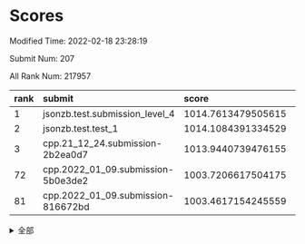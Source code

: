 # Scores

Modified Time: 2022-02-18 23:28:19

Submit Num: 207

All Rank Num: 217957

| rank |               submit               |       score        |       sigma        | pk_num |
| :--- | :--------------------------------- | :----------------- | :----------------- | :----- |
| 1    | jsonzb.test.submission_level_4     | 1014.7613479505615 | 0.8265061923569527 | 4213   |
| 2    | jsonzb.test.test_1                 | 1014.1084391334529 | 0.8396338567805569 | 4210   |
| 3    | cpp.21_12_24.submission-2b2ea0d7   | 1013.9440739476155 | 0.8482936959124346 | 4209   |
| 72   | cpp.2022_01_09.submission-5b0e3de2 | 1003.7206617504175 | 0.7155149817212378 | 4215   |
| 81   | cpp.2022_01_09.submission-816672bd | 1003.4617154245559 | 0.7093880494420411 | 4210   |


<details>
<summary>全部</summary>

| rank |                 submit                 |       score        |       sigma        | pk_num |
| :--- | :------------------------------------- | :----------------- | :----------------- | :----- |
| 1    | jsonzb.test.submission_level_4         | 1014.7613479505615 | 0.8265061923569527 | 4213   |
| 2    | jsonzb.test.test_1                     | 1014.1084391334529 | 0.8396338567805569 | 4210   |
| 3    | cpp.21_12_24.submission-2b2ea0d7       | 1013.9440739476155 | 0.8482936959124346 | 4209   |
| 4    | gobigger.level_3.submission_level_3_8  | 1012.1776861542174 | 0.798623474821258  | 4221   |
| 5    | gobigger.level_3.submission_level_3_7  | 1012.0495886562135 | 0.794871007803455  | 4211   |
| 6    | gobigger.level_3.submission_level_3_6  | 1011.5500921110005 | 0.7895216456871991 | 4209   |
| 7    | gobigger.level_3.submission_level_3_25 | 1011.3235153559314 | 0.8050388392583578 | 4217   |
| 8    | gobigger.level_3.submission_level_3_2  | 1011.3098106591891 | 0.7645618410603469 | 4212   |
| 9    | gobigger.level_3.submission_level_3_21 | 1011.0603653048375 | 0.7735774322862133 | 4209   |
| 10   | gobigger.level_3.submission_level_3_32 | 1010.9600068243385 | 0.7812956129459054 | 4211   |
| 11   | gobigger.level_3.submission_level_3_16 | 1010.891049723916  | 0.7722121192200565 | 4210   |
| 12   | gobigger.level_3.submission_level_3_28 | 1010.8284845504874 | 0.7895827376122547 | 4212   |
| 13   | gobigger.level_3.submission_level_3_13 | 1010.7069414702607 | 0.7884047646831144 | 4212   |
| 14   | gobigger.level_3.submission_level_3_11 | 1010.6877651125467 | 0.7635559734214634 | 4211   |
| 15   | gobigger.level_3.submission_level_3_0  | 1010.6748598495652 | 0.7593102063074224 | 4216   |
| 16   | gobigger.level_3.submission_level_3_38 | 1010.6495766007547 | 0.7811903148334821 | 4211   |
| 17   | gobigger.level_3.submission_level_3_33 | 1010.5854371034468 | 0.767535055792628  | 4212   |
| 18   | gobigger.level_3.submission_level_3_34 | 1010.4474932885116 | 0.7598116362062249 | 4208   |
| 19   | gobigger.level_3.submission_level_3_47 | 1010.4237484853917 | 0.7864753301883475 | 4212   |
| 20   | gobigger.level_3.submission_level_3_43 | 1010.4213058971596 | 0.7737523950165055 | 4215   |
| 21   | gobigger.level_3.submission_level_3_27 | 1010.4145902161765 | 0.7781881136481937 | 4204   |
| 22   | gobigger.level_3.submission_level_3_1  | 1010.3828716990556 | 0.7788553837979135 | 4210   |
| 23   | gobigger.level_3.submission_level_3_20 | 1010.3554140614845 | 0.7384104885658189 | 4211   |
| 24   | gobigger.level_3.submission_level_3_15 | 1010.2410956914895 | 0.7986447584937176 | 4213   |
| 25   | gobigger.level_3.submission_level_3_19 | 1010.2182774818702 | 0.7606064930416963 | 4210   |
| 26   | gobigger.level_3.submission_level_3_39 | 1010.2170787818059 | 0.7626212764981527 | 4211   |
| 27   | gobigger.level_3.submission_level_3_26 | 1010.1696273343716 | 0.7582207172302998 | 4211   |
| 28   | gobigger.level_3.submission_level_3_22 | 1010.153127365863  | 0.7646060673059306 | 4210   |
| 29   | gobigger.level_3.submission_level_3_10 | 1010.1510547847356 | 0.7718890645148683 | 4213   |
| 30   | gobigger.level_3.submission_level_3_49 | 1010.0681282158597 | 0.7661281891723362 | 4211   |
| 31   | gobigger.level_3.submission_level_3_18 | 1009.9572226829788 | 0.7467556104707356 | 4211   |
| 32   | gobigger.level_3.submission_level_3_24 | 1009.9275971678929 | 0.7536232275926124 | 4210   |
| 33   | gobigger.level_3.submission_level_3_4  | 1009.8859135046333 | 0.7594460126172943 | 4213   |
| 34   | gobigger.level_3.submission_level_3_40 | 1009.8558816610919 | 0.7874376029723892 | 4216   |
| 35   | gobigger.level_3.submission_level_3_12 | 1009.818440484025  | 0.7655260677339721 | 4211   |
| 36   | gobigger.level_3.submission_level_3_46 | 1009.8181868797801 | 0.7505361659964107 | 4211   |
| 37   | gobigger.level_3.submission_level_3_29 | 1009.7683792838759 | 0.7496755235547076 | 4213   |
| 38   | gobigger.level_3.submission_level_3_37 | 1009.7549231193177 | 0.7477773226451842 | 4210   |
| 39   | gobigger.level_3.submission_level_3_17 | 1009.7319464638055 | 0.7620537485345129 | 4213   |
| 40   | gobigger.level_3.submission_level_3_30 | 1009.6941838261284 | 0.7760885011375261 | 4211   |
| 41   | gobigger.level_3.submission_level_3_36 | 1009.682782417989  | 0.7426273813863097 | 4206   |
| 42   | gobigger.level_3.submission_level_3_42 | 1009.546250668517  | 0.7468311217929947 | 4212   |
| 43   | gobigger.level_3.submission_level_3_48 | 1009.5266011264789 | 0.7548812148756117 | 4210   |
| 44   | gobigger.level_3.submission_level_3_14 | 1009.4904696157053 | 0.7512866340687061 | 4208   |
| 45   | gobigger.level_3.submission_level_3_31 | 1009.4337367925925 | 0.76011975530823   | 4207   |
| 46   | gobigger.level_3.submission_level_3_41 | 1009.4012332388135 | 0.7659687434996388 | 4212   |
| 47   | gobigger.level_3.submission_level_3_3  | 1009.3911725785216 | 0.7396326413528279 | 4209   |
| 48   | gobigger.level_3.submission_level_3_5  | 1009.3465751155718 | 0.7516786750177555 | 4209   |
| 49   | gobigger.level_3.submission_level_3_9  | 1009.2154061508422 | 0.7578354137714426 | 4217   |
| 50   | gobigger.level_3.submission_level_3_45 | 1009.1309502722336 | 0.7388673513685428 | 4212   |
| 51   | gobigger.level_3.submission_level_3_35 | 1009.0845497528088 | 0.7617828591858309 | 4208   |
| 52   | gobigger.level_3.submission_level_3_23 | 1009.0665028209082 | 0.7423180055318107 | 4206   |
| 53   | gobigger.level_3.submission_level_3_44 | 1008.2101003224311 | 0.7574073985170946 | 4212   |
| 54   | gobigger.level_1.submission_level_1_43 | 1005.2126460702806 | 0.7214431237796792 | 4210   |
| 55   | gobigger.level_1.submission_level_1_18 | 1004.9895292797031 | 0.7103157672684374 | 4213   |
| 56   | gobigger.level_1.submission_level_1_38 | 1004.8692396018207 | 0.7230579127344601 | 4211   |
| 57   | gobigger.level_1.submission_level_1_29 | 1004.8282804120888 | 0.7145831155364426 | 4209   |
| 58   | gobigger.level_1.submission_level_1_20 | 1004.6097816577512 | 0.7290150987006038 | 4208   |
| 59   | gobigger.level_1.submission_level_1_8  | 1004.5959002162286 | 0.7203958593015347 | 4208   |
| 60   | gobigger.level_1.submission_level_1_12 | 1004.5821013092079 | 0.7244335834628505 | 4215   |
| 61   | gobigger.level_1.submission_level_1_35 | 1004.201589935143  | 0.7268315040712363 | 4210   |
| 62   | gobigger.level_1.submission_level_1_6  | 1004.172395345601  | 0.7250356695089651 | 4212   |
| 63   | gobigger.level_1.submission_level_1_34 | 1004.1412557373607 | 0.7092370317069168 | 4213   |
| 64   | gobigger.level_1.submission_level_1_1  | 1003.9113771669761 | 0.7154109933991538 | 4207   |
| 65   | gobigger.level_1.submission_level_1_3  | 1003.8877135750741 | 0.7041292570386947 | 4208   |
| 66   | gobigger.level_1.submission_level_1_14 | 1003.8202033012213 | 0.7244423420859362 | 4211   |
| 67   | gobigger.level_1.submission_level_1_31 | 1003.7901084524841 | 0.7108628887462649 | 4215   |
| 68   | gobigger.level_1.submission_level_1_46 | 1003.7843063604532 | 0.716879028693239  | 4213   |
| 69   | gobigger.level_1.submission_level_1_22 | 1003.7744854612516 | 0.7193639948258859 | 4209   |
| 70   | gobigger.level_1.submission_level_1_13 | 1003.763287174493  | 0.7164439706792635 | 4211   |
| 71   | gobigger.level_1.submission_level_1_17 | 1003.7239013278544 | 0.7207953327526612 | 4208   |
| 72   | cpp.2022_01_09.submission-5b0e3de2     | 1003.7206617504175 | 0.7155149817212378 | 4215   |
| 73   | gobigger.level_1.submission_level_1_7  | 1003.6928844783927 | 0.7130907775419358 | 4214   |
| 74   | gobigger.level_1.submission_level_1_39 | 1003.6781562085413 | 0.7379454505207668 | 4208   |
| 75   | gobigger.level_1.submission_level_1_40 | 1003.6418896055068 | 0.7096563074382565 | 4212   |
| 76   | gobigger.level_1.submission_level_1_36 | 1003.6153970168288 | 0.7065954930108408 | 4210   |
| 77   | gobigger.level_1.submission_level_1_0  | 1003.6106590040996 | 0.7291189997186637 | 4214   |
| 78   | gobigger.level_1.submission_level_1_10 | 1003.5131609927346 | 0.7301975381687107 | 4209   |
| 79   | gobigger.level_1.submission_level_1_27 | 1003.4964900991637 | 0.7196044229358052 | 4212   |
| 80   | gobigger.level_1.submission_level_1_11 | 1003.482560382421  | 0.72292099095715   | 4218   |
| 81   | cpp.2022_01_09.submission-816672bd     | 1003.4617154245559 | 0.7093880494420411 | 4210   |
| 82   | gobigger.level_1.submission_level_1_32 | 1003.4454757963294 | 0.7255811893490135 | 4207   |
| 83   | gobigger.level_1.submission_level_1_9  | 1003.3585031112822 | 0.7128838280663735 | 4212   |
| 84   | gobigger.level_1.submission_level_1_5  | 1003.2885566625931 | 0.7277494200449818 | 4211   |
| 85   | gobigger.level_1.submission_level_1_21 | 1003.2457334342066 | 0.7176097088720854 | 4206   |
| 86   | gobigger.level_1.submission_level_1_44 | 1003.1336119187195 | 0.7131874195187086 | 4210   |
| 87   | gobigger.level_1.submission_level_1_49 | 1002.9914310419783 | 0.7330500745738371 | 4211   |
| 88   | gobigger.level_1.submission_level_1_45 | 1002.9865992907049 | 0.714397527993898  | 4212   |
| 89   | gobigger.level_1.submission_level_1_4  | 1002.96985106318   | 0.7294227756901033 | 4211   |
| 90   | gobigger.level_1.submission_level_1_42 | 1002.9678839660726 | 0.7242833303766693 | 4211   |
| 91   | gobigger.level_1.submission_level_1_15 | 1002.8799375095798 | 0.7203034074952936 | 4209   |
| 92   | gobigger.level_1.submission_level_1_30 | 1002.8196907395367 | 0.7077350976911378 | 4212   |
| 93   | gobigger.level_1.submission_level_1_26 | 1002.7183844697989 | 0.7047662029880193 | 4208   |
| 94   | gobigger.level_1.submission_level_1_33 | 1002.71001630395   | 0.725228074100508  | 4210   |
| 95   | gobigger.level_1.submission_level_1_48 | 1002.6903501822491 | 0.7173897129475546 | 4207   |
| 96   | gobigger.level_1.submission_level_1_16 | 1002.6562352783819 | 0.7105478301826301 | 4217   |
| 97   | gobigger.level_1.submission_level_1_23 | 1002.5975879042012 | 0.7144724271137195 | 4217   |
| 98   | gobigger.level_1.submission_level_1_24 | 1002.5492716608253 | 0.7037037503810176 | 4213   |
| 99   | gobigger.level_1.submission_level_1_47 | 1002.5209470238328 | 0.7256028427351989 | 4213   |
| 100  | gobigger.level_1.submission_level_1_37 | 1002.4601302066127 | 0.7239625545471922 | 4209   |
| 101  | gobigger.level_1.submission_level_1_28 | 1002.4392597433995 | 0.7112611414470846 | 4216   |
| 102  | gobigger.level_1.submission_level_1_25 | 1002.245059018248  | 0.703395549375078  | 4217   |
| 103  | gobigger.level_1.submission_level_1_2  | 1002.1523142823132 | 0.7071161515242673 | 4206   |
| 104  | gobigger.level_1.submission_level_1_19 | 1001.4466796135983 | 0.7096333584871454 | 4210   |
| 105  | gobigger.level_1.submission_level_1_41 | 1001.4008673688911 | 0.7153972365083321 | 4209   |
| 106  | gobigger.random.submission_random_30   | 996.8876453189765  | 0.7215743987813857 | 4215   |
| 107  | gobigger.random.submission_random_9    | 996.7944021650289  | 0.7197038099892646 | 4216   |
| 108  | gobigger.random.submission_random_20   | 996.7541123086179  | 0.7135542720072094 | 4210   |
| 109  | gobigger.random.submission_random_14   | 996.6984167553626  | 0.7050770239087003 | 4212   |
| 110  | gobigger.random.submission_random_5    | 996.5374896824793  | 0.716092063953724  | 4211   |
| 111  | gobigger.random.submission_random_35   | 996.5110264058155  | 0.6951466700162963 | 4219   |
| 112  | gobigger.random.submission_random_25   | 996.4334236378742  | 0.7106005932416158 | 4216   |
| 113  | gobigger.random.submission_random_48   | 996.3100874075808  | 0.7042948216133595 | 4214   |
| 114  | gobigger.random.submission_random_29   | 996.3086420045832  | 0.7111640193401304 | 4217   |
| 115  | gobigger.random.submission_random_47   | 996.2874593034809  | 0.7144639525001698 | 4209   |
| 116  | gobigger.random.submission_random_16   | 996.2259051356062  | 0.7136910577620939 | 4215   |
| 117  | gobigger.random.submission_random_12   | 996.2154166863644  | 0.7074524582505207 | 4210   |
| 118  | gobigger.random.submission_random_10   | 996.2127565506182  | 0.729539876959494  | 4211   |
| 119  | gobigger.random.submission_random_37   | 996.1816431393861  | 0.7042716737558316 | 4213   |
| 120  | gobigger.random.submission_random_1    | 996.171875220841   | 0.7161274178110963 | 4209   |
| 121  | gobigger.random.submission_random_32   | 996.160147400754   | 0.7050175531576167 | 4214   |
| 122  | gobigger.random.submission_random_18   | 996.1380961411585  | 0.7113362844429245 | 4209   |
| 123  | gobigger.random.submission_random_21   | 996.1375482356212  | 0.7067891988599223 | 4210   |
| 124  | gobigger.random.submission_random_41   | 996.1091452769906  | 0.712704286905861  | 4218   |
| 125  | gobigger.random.submission_random_24   | 996.1010521858601  | 0.7079263940278856 | 4211   |
| 126  | gobigger.random.submission_random_46   | 996.049753838214   | 0.7059244157762281 | 4211   |
| 127  | gobigger.random.submission_random_8    | 996.0386002716695  | 0.7129999150344777 | 4212   |
| 128  | gobigger.random.submission_random_38   | 996.0279509928434  | 0.7130157180551866 | 4205   |
| 129  | gobigger.random.submission_random_40   | 996.0115819620692  | 0.7103058465226617 | 4215   |
| 130  | gobigger.random.submission_random_22   | 996.003775792146   | 0.7131442390374595 | 4210   |
| 131  | gobigger.random.submission_random_7    | 995.9315123250415  | 0.7092170530490294 | 4211   |
| 132  | gobigger.random.submission_random_2    | 995.9271632968557  | 0.709363145984183  | 4209   |
| 133  | gobigger.random.submission_random_6    | 995.9256237528922  | 0.7078647581416982 | 4209   |
| 134  | gobigger.random.submission_random_23   | 995.9150601774172  | 0.713371191585601  | 4213   |
| 135  | gobigger.random.submission_random_45   | 995.8297497868464  | 0.7080834368205808 | 4218   |
| 136  | gobigger.random.submission_random_0    | 995.7950266666485  | 0.7053872088756444 | 4219   |
| 137  | gobigger.random.submission_random_4    | 995.720585065977   | 0.7092956917227377 | 4209   |
| 138  | gobigger.random.submission_random_26   | 995.7204109023096  | 0.7119336432746851 | 4211   |
| 139  | gobigger.random.submission_random_36   | 995.7192562301332  | 0.6976145155162151 | 4213   |
| 140  | gobigger.random.submission_random_33   | 995.5812861603463  | 0.7421935901971771 | 4216   |
| 141  | gobigger.random.submission_random_11   | 995.5297925813778  | 0.7101971667578295 | 4206   |
| 142  | gobigger.random.submission_random_43   | 995.4557503743512  | 0.7080405255443616 | 4212   |
| 143  | gobigger.random.submission_random_42   | 995.4298332379974  | 0.7255581616875771 | 4212   |
| 144  | gobigger.random.submission_random_13   | 995.2990590847702  | 0.7225406239114873 | 4209   |
| 145  | gobigger.random.submission_random_44   | 995.1100921818627  | 0.7201500409628853 | 4207   |
| 146  | gobigger.random.submission_random_19   | 994.9842586981815  | 0.7181525695260428 | 4215   |
| 147  | gobigger.random.submission_random_3    | 994.9243078468745  | 0.7178333307852783 | 4214   |
| 148  | gobigger.random.submission_random_15   | 994.9236387874439  | 0.7069087530290461 | 4211   |
| 149  | gobigger.random.submission_random_17   | 994.8778936885128  | 0.7109206163714986 | 4212   |
| 150  | gobigger.random.submission_random_28   | 994.8774441157641  | 0.7053098363662637 | 4213   |
| 151  | gobigger.random.submission_random_31   | 994.869907467501   | 0.7198138086905564 | 4217   |
| 152  | gobigger.random.submission_random_27   | 994.7750331284678  | 0.7292890389304764 | 4215   |
| 153  | gobigger.random.submission_random_34   | 994.7048103733018  | 0.7096517053703072 | 4213   |
| 154  | gobigger.random.submission_random_39   | 994.4829148078383  | 0.7283108180192414 | 4213   |
| 155  | gobigger.random.submission_random_49   | 994.3578228724226  | 0.697193543194483  | 4216   |
| 156  | gobigger.level_2.submission_level_2_13 | 993.6455370148365  | 0.7275323690774517 | 4211   |
| 157  | gobigger.level_2.submission_level_2_21 | 993.4976981020588  | 0.7247998199034978 | 4210   |
| 158  | gobigger.level_2.submission_level_2_19 | 993.4144613155513  | 0.7505648307900661 | 4213   |
| 159  | gobigger.level_2.submission_level_2_10 | 993.389355585538   | 0.7494371606596978 | 4211   |
| 160  | gobigger.level_2.submission_level_2_33 | 993.0300948601281  | 0.7319469602753254 | 4209   |
| 161  | gobigger.level_2.submission_level_2_18 | 992.8501583184882  | 0.7454894877128208 | 4212   |
| 162  | gobigger.level_2.submission_level_2_32 | 992.8351532333053  | 0.7244808905400941 | 4207   |
| 163  | gobigger.level_2.submission_level_2_23 | 992.750925395868   | 0.7321609272805061 | 4218   |
| 164  | gobigger.level_2.submission_level_2_2  | 992.6664519005202  | 0.730597139758357  | 4209   |
| 165  | gobigger.level_2.submission_level_2_42 | 992.6499168919511  | 0.7479928346230701 | 4212   |
| 166  | gobigger.level_2.submission_level_2_3  | 992.6356077560574  | 0.7302951309770368 | 4213   |
| 167  | gobigger.level_2.submission_level_2_6  | 992.4461704675145  | 0.7512618744749427 | 4214   |
| 168  | gobigger.level_2.submission_level_2_12 | 992.4144270185307  | 0.7341912191818368 | 4212   |
| 169  | gobigger.level_2.submission_level_2_41 | 992.3707763994452  | 0.7650190950856285 | 4205   |
| 170  | gobigger.level_2.submission_level_2_15 | 992.363651767185   | 0.7469041279625327 | 4213   |
| 171  | gobigger.level_2.submission_level_2_49 | 992.2744639653608  | 0.7557337041228539 | 4215   |
| 172  | gobigger.level_2.submission_level_2_40 | 992.2584824436481  | 0.7383876233556596 | 4215   |
| 173  | gobigger.level_2.submission_level_2_39 | 992.250480277205   | 0.7568627577928558 | 4207   |
| 174  | gobigger.level_2.submission_level_2_25 | 992.2419791857373  | 0.7298985031911307 | 4215   |
| 175  | gobigger.level_2.submission_level_2_1  | 992.0875319270972  | 0.7397245183010582 | 4211   |
| 176  | gobigger.level_2.submission_level_2_17 | 992.0760065297088  | 0.7324857871500411 | 4217   |
| 177  | gobigger.level_2.submission_level_2_8  | 992.0727730603563  | 0.752801065922825  | 4212   |
| 178  | gobigger.level_2.submission_level_2_43 | 992.0356440220147  | 0.7392220703803757 | 4208   |
| 179  | gobigger.level_2.submission_level_2_9  | 992.0031186460856  | 0.7495474565475573 | 4213   |
| 180  | gobigger.level_2.submission_level_2_22 | 991.9948626705961  | 0.7629473334826653 | 4216   |
| 181  | gobigger.level_2.submission_level_2_28 | 991.9882040856921  | 0.7455366078233557 | 4211   |
| 182  | gobigger.level_2.submission_level_2_38 | 991.897038883522   | 0.7396817426076575 | 4207   |
| 183  | gobigger.level_2.submission_level_2_0  | 991.8857790460551  | 0.7482674934713341 | 4209   |
| 184  | gobigger.level_2.submission_level_2_31 | 991.7770648824638  | 0.7358356313078095 | 4210   |
| 185  | gobigger.level_2.submission_level_2_47 | 991.744015652379   | 0.7445213650156701 | 4213   |
| 186  | gobigger.level_2.submission_level_2_48 | 991.7370427047463  | 0.7505069441692496 | 4208   |
| 187  | gobigger.level_2.submission_level_2_29 | 991.7252242511366  | 0.7406424415638436 | 4215   |
| 188  | gobigger.level_2.submission_level_2_14 | 991.7162125641676  | 0.7485673186035213 | 4211   |
| 189  | gobigger.level_2.submission_level_2_11 | 991.536294581002   | 0.7593302105523458 | 4214   |
| 190  | gobigger.level_2.submission_level_2_4  | 991.5340308470562  | 0.7449586418548086 | 4215   |
| 191  | gobigger.level_2.submission_level_2_30 | 991.464655062957   | 0.7411178782536365 | 4218   |
| 192  | gobigger.level_2.submission_level_2_44 | 991.4585161951941  | 0.7507562344618073 | 4211   |
| 193  | gobigger.level_2.submission_level_2_7  | 991.3696240612094  | 0.744019019187889  | 4212   |
| 194  | gobigger.level_2.submission_level_2_37 | 991.3452018579266  | 0.7621180660149657 | 4214   |
| 195  | gobigger.level_2.submission_level_2_27 | 991.3421494114389  | 0.7532559634193016 | 4213   |
| 196  | gobigger.level_2.submission_level_2_35 | 991.2574174472212  | 0.7523836342381941 | 4213   |
| 197  | gobigger.level_2.submission_level_2_26 | 991.1497273542285  | 0.7369561044579445 | 4214   |
| 198  | gobigger.level_2.submission_level_2_24 | 991.1094623241831  | 0.7498804823124804 | 4214   |
| 199  | gobigger.level_2.submission_level_2_46 | 990.8641039078052  | 0.7568830378376783 | 4214   |
| 200  | gobigger.level_2.submission_level_2_45 | 990.7613721956034  | 0.7358959355224465 | 4213   |
| 201  | gobigger.level_2.submission_level_2_16 | 990.5510853462282  | 0.7505210958507845 | 4213   |
| 202  | gobigger.level_2.submission_level_2_34 | 990.4369412151625  | 0.7681528435857704 | 4213   |
| 203  | gobigger.level_2.submission_level_2_36 | 990.1044281887672  | 0.7731202223988527 | 4214   |
| 204  | gobigger.level_2.submission_level_2_20 | 989.8626874713622  | 0.7632756345889369 | 4209   |
| 205  | gobigger.level_2.submission_level_2_5  | 989.8193761041636  | 0.7489387024770133 | 4215   |
| 206  | gobigger.none.submission_none_1        | 977.3537778086654  | 1.271740858913677  | 4213   |
| 207  | gobigger.none.submission_none_0        | 976.9833790947082  | 1.399293615848058  | 4213   |

</details>